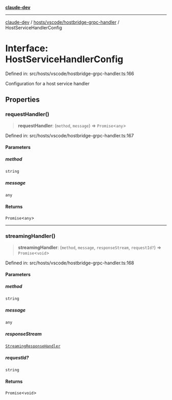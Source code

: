 [**claude-dev**](../../../../README.md)

***

[claude-dev](../../../../README.md) / [hosts/vscode/hostbridge-grpc-handler](../README.md) / HostServiceHandlerConfig

# Interface: HostServiceHandlerConfig

Defined in: src/hosts/vscode/hostbridge-grpc-handler.ts:166

Configuration for a host service handler

## Properties

### requestHandler()

> **requestHandler**: (`method`, `message`) => `Promise`\<`any`\>

Defined in: src/hosts/vscode/hostbridge-grpc-handler.ts:167

#### Parameters

##### method

`string`

##### message

`any`

#### Returns

`Promise`\<`any`\>

***

### streamingHandler()

> **streamingHandler**: (`method`, `message`, `responseStream`, `requestId?`) => `Promise`\<`void`\>

Defined in: src/hosts/vscode/hostbridge-grpc-handler.ts:168

#### Parameters

##### method

`string`

##### message

`any`

##### responseStream

[`StreamingResponseHandler`](../type-aliases/StreamingResponseHandler.md)

##### requestId?

`string`

#### Returns

`Promise`\<`void`\>
